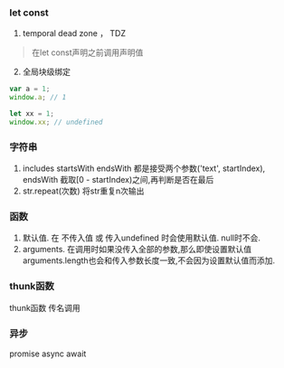 ### let const
1. temporal dead zone ， TDZ
<!-- > 暂时性死区只是块级绑定的一个独特表现，而另一个独特表现则是在循环时使用它。 <br /> -->
> 在let const声明之前调用声明值

2. 全局块级绑定
```js
var a = 1;
window.a; // 1

let xx = 1;
window.xx; // undefined
```

### 字符串
1. includes startsWith endsWith 都是接受两个参数('text', startIndex), endsWith 截取[0 - startIndex)之间,再判断是否在最后
2. str.repeat(次数)  将str重复n次输出

### 函数
1. 默认值. 在 不传入值 或 传入undefined 时会使用默认值. null时不会.
2. arguments. 在调用时如果没传入全部的参数,那么即使设置默认值 arguments.length也会和传入参数长度一致,不会因为设置默认值而添加.

### thunk函数
thunk函数 传名调用

### 异步
promise
async await
